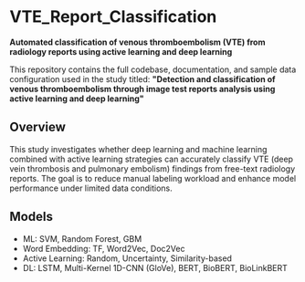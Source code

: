 # VTE_Report_Classification
**Automated classification of venous thromboembolism (VTE) from radiology reports using active learning and deep learning**

This repository contains the full codebase, documentation, and sample data configuration used in the study titled:
**"Detection and classification of venous thromboembolism through image test reports analysis using active learning and deep learning"** 


## Overview
This study investigates whether deep learning and machine learning combined with active learning strategies can accurately classify VTE (deep vein thrombosis and pulmonary embolism) findings from free-text radiology reports. The goal is to reduce manual labeling workload and enhance model performance under limited data conditions.


## Models
- ML: SVM, Random Forest, GBM
- Word Embedding: TF, Word2Vec, Doc2Vec
- Active Learning: Random, Uncertainty, Similarity-based
- DL: LSTM, Multi-Kernel 1D-CNN (GloVe), BERT, BioBERT, BioLinkBERT
